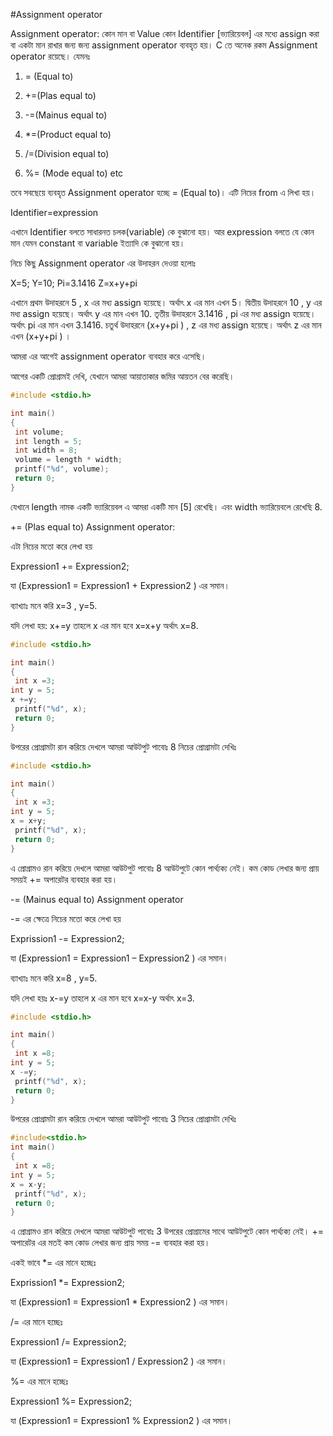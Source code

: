 #Assignment operator

Assignment operator: কোন মান বা Value কোন Identifier [ভ্যারিয়েবল] এর মধ্যে assign করা বা একটা মান রাখার জন্য জন্য assignment operator ব্যবহৃত হয়। C তে অনেক রকম Assignment operator রয়েছে। যেমনঃ

1)    = (Equal to)

2)    +=(Plas equal to)

3)    -=(Mainus equal to)

4)    *=(Product equal to)

5)    /=(Division equal to)

6)    %= (Mode equal to) etc

তবে সবছেয়ে ব্যবহৃত Assignment operator হচ্ছে = (Equal to)।  এটি নিচের from এ লিখা হয়।

Identifier=expression

এখানে Identifier বলতে সাধারনত চলক(variable) কে বুঝানো হয়। আর expression বলতে যে কোন মান যেমন constant বা variable ইত্যাদি কে বুঝানো হয়।

নিচে কিছু Assignment operator এর উদাহরন দেওয়া হলোঃ

X=5;
Y=10;
Pi=3.1416
Z=x+y+pi

এখানে প্রথম উদাহরনে 5 , x এর মধ্য assign হয়েছে। অর্থাৎ x এর মান এখন 5।  দ্বিতীয় উদাহরনে 10 , y এর মধ্য assign হয়েছে। অর্থাৎ y এর মান এখন 10. তৃতীয় উদাহরনে 3.1416 , pi এর মধ্য assign হয়েছে। অর্থাৎ pi এর মান এখন 3.1416. চতুর্থ উদাহরনে (x+y+pi ) , z এর মধ্য assign হয়েছে। অর্থাৎ z এর মান এখন (x+y+pi ) ।

আমরা এর আগেই  assignment operator ব্যবহার করে এসেছি।

আগের একটি প্রোগ্রামই দেখি, যেখানে আমরা আয়াতাকার  জমির আয়তন বের করেছি।

```c
#include <stdio.h>

int main()
{
 int volume;
 int length = 5;
 int width = 8;
 volume = length * width;
 printf("%d", volume);
 return 0;
}
```
যেখানে length নামক একটি ভ্যারিয়েবল এ আমরা একটি মান [5] রেখেছি। এবং width ভ্যারিয়েবলে রেখেছি 8.

+= (Plas equal to) Assignment operator:

এটা নিচের মতো করে লেখা হয়

Expression1 += Expression2;

যা (Expression1 = Expression1 + Expression2 ) এর সমান।

ব্যাখ্যাঃ মনে করি x=3 , y=5.

যদি লেখা হয়: x+=y তাহলে x এর মান হবে x=x+y অর্থাৎ x=8.

```c
#include <stdio.h>

int main()
{
 int x =3;
int y = 5;
x +=y;
 printf("%d", x);
 return 0;
}
```
উপরের প্রোগ্রামটা রান করিয়ে দেখলে আমরা আউটপুট পাবোঃ 8
নিচের প্রোগ্রামটা দেখিঃ
```c
#include <stdio.h>

int main()
{
 int x =3;
int y = 5;
x = x+y;
 printf("%d", x);
 return 0;
}
```
এ প্রোগ্রামও রান করিয়ে দেখলে আমরা আউটপুট পাবোঃ 8
আউটপুটে কোন পার্থ্যক্য নেই। কম কোড লেখার জন্য প্রায় সময়ই += অপারেটর ব্যবহার করা হয়।

-= (Mainus equal to) Assignment operator

-= এর ক্ষেত্রে নিচের মতো করে লেখা হয়

Exprission1 -= Expression2;

যা (Expression1 = Expression1 – Expression2 ) এর সমান।

ব্যাখ্যাঃ মনে করি x=8 , y=5.

যদি লেখা হয়ঃ x-=y তাহলে x এর মান হবে x=x-y অর্থাৎ x=3.

```c
#include <stdio.h>

int main()
{
 int x =8;
int y = 5;
x -=y;
 printf("%d", x);
 return 0;
}
```
উপরের প্রোগ্রামটা রান করিয়ে দেখলে আমরা আউটপুট পাবোঃ 3
নিচের প্রোগ্রামটা দেখিঃ


```c
#include<stdio.h>
int main()
{
 int x =8;
int y = 5;
x = x-y;
 printf("%d", x);
 return 0;
}
```
এ প্রোগ্রামও রান করিয়ে দেখলে আমরা আউটপুট পাবোঃ 3
উপরের প্রোগ্রামের সাথে আউটপুটে কোন পার্থ্যক্য নেই।  += অপারেটর এর মতই কম কোড লেখার জন্য প্রায় সময় -= ব্যবহার করা হয়।

একই ভাবে  *= এর মানে হচ্ছেঃ

Exprission1 *= Expression2;

যা (Expression1 = Expression1 * Expression2 ) এর সমান।

/= এর মানে হচ্ছেঃ

Expression1 /= Expression2;

যা (Expression1 = Expression1 / Expression2 ) এর সমান।

%= এর মানে হচ্ছেঃ

Expression1 %= Expression2;

যা (Expression1 = Expression1 % Expression2 ) এর সমান।
